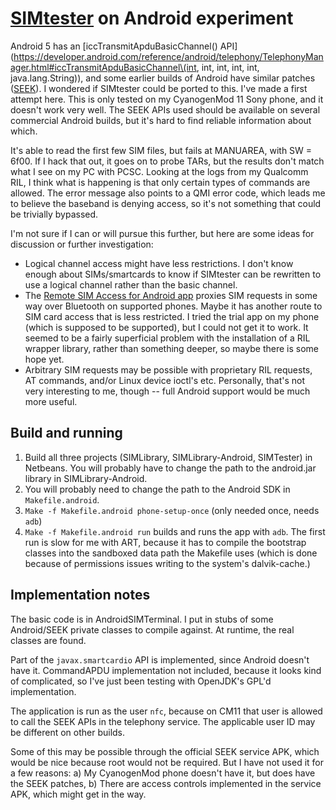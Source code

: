 # [SIMtester](https://opensource.srlabs.de/projects/simtester) on Android experiment

Android 5 has an [iccTransmitApduBasicChannel() API](https://developer.android.com/reference/android/telephony/TelephonyManager.html#iccTransmitApduBasicChannel\(int, int, int, int, int, java.lang.String\)), and some earlier builds of Android have similar patches ([SEEK](https://code.google.com/p/seek-for-android/)).  I wondered if SIMtester could be ported to this.  I've made a first attempt here.  This is only tested on my CyanogenMod 11 Sony phone, and it doesn't work very well.  The SEEK APIs used should be available on several commercial Android builds, but it's hard to find reliable information about which.

It's able to read the first few SIM files, but fails at MANUAREA, with SW = 6f00.  If I hack that out, it goes on to probe TARs, but the results don't match what I see on my PC with PCSC.  Looking at the logs from my Qualcomm RIL, I think what is happening is that only certain types of commands are allowed.  The error message also points to a QMI error code, which leads me to believe the baseband is denying access, so it's not something that could be trivially bypassed.

I'm not sure if I can or will pursue this further, but here are some ideas for discussion or further investigation:

- Logical channel access might have less restrictions.  I don't know enough about SIMs/smartcards to know if SIMtester can be rewritten to use a logical channel rather than the basic channel.
- The [Remote SIM Access for Android app](http://www.android-rsap.com/) proxies SIM requests in some way over Bluetooth on supported phones.  Maybe it has another route to SIM card access that is less restricted.  I tried the trial app on my phone (which is supposed to be supported), but I could not get it to work.  It seemed to be a fairly superficial problem with the installation of a RIL wrapper library, rather than something deeper, so maybe there is some hope yet.
- Arbitrary SIM requests may be possible with proprietary RIL requests, AT commands, and/or Linux device ioctl's etc.  Personally, that's not very interesting to me, though -- full Android support would be much more useful.

## Build and running

1. Build all three projects (SIMLibrary, SIMLibrary-Android, SIMTester) in Netbeans.  You will probably have to change the path to the android.jar library in SIMLibrary-Android.
2. You will probably need to change the path to the Android SDK in `Makefile.android`.
2. `Make -f Makefile.android phone-setup-once` (only needed once, needs `adb`)
3. `Make -f Makefile.android run` builds and runs the  app with `adb`. The first run is slow for me with ART, because it has to compile the bootstrap classes into the sandboxed data path the Makefile uses (which is done because of permissions issues writing to the system's dalvik-cache.)

## Implementation notes

The basic code is in AndroidSIMTerminal.  I put in stubs of some Android/SEEK private classes to compile against.  At runtime, the real classes are found.

Part of the `javax.smartcardio` API is implemented, since Android doesn't have it.  CommandAPDU implementation not included, because it looks kind of complicated, so I've just been testing with OpenJDK's GPL'd implementation.

The application is run as the user `nfc`, because on CM11 that user is allowed to call the SEEK APIs in the telephony service.  The applicable user ID may be different on other builds.

Some of this may be possible through the official SEEK service APK, which would be nice because root would not be required.  But I have not used it for a few reasons: a) My CyanogenMod phone doesn't have it, but does have the SEEK patches, b) There are access controls implemented in the service APK, which might get in the way.
